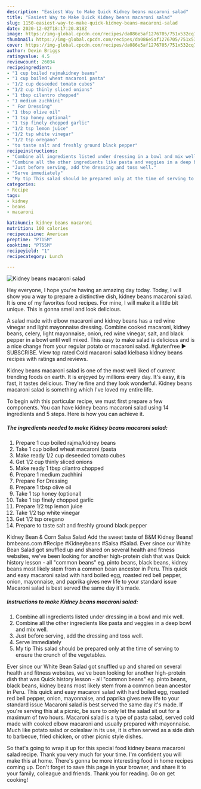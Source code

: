 ```yaml
---
description: "Easiest Way to Make Quick Kidney beans macaroni salad"
title: "Easiest Way to Make Quick Kidney beans macaroni salad"
slug: 1150-easiest-way-to-make-quick-kidney-beans-macaroni-salad
date: 2020-12-02T18:17:20.818Z
image: https://img-global.cpcdn.com/recipes/da086e5af1276705/751x532cq70/kidney-beans-macaroni-salad-recipe-main-photo.jpg
thumbnail: https://img-global.cpcdn.com/recipes/da086e5af1276705/751x532cq70/kidney-beans-macaroni-salad-recipe-main-photo.jpg
cover: https://img-global.cpcdn.com/recipes/da086e5af1276705/751x532cq70/kidney-beans-macaroni-salad-recipe-main-photo.jpg
author: Devin Briggs
ratingvalue: 4.5
reviewcount: 26034
recipeingredient:
- "1 cup boiled rajmakidney beans"
- "1 cup boiled wheat macaroni pasta"
- "1/2 cup deseeded tomato cubes"
- "1/2 cup thinly sliced onions"
- "1 tbsp cilantro chopped"
- "1 medium zuchhini"
- " For Dressing"
- "1 tbsp olive oil"
- "1 tsp honey optional"
- "1 tsp finely chopped garlic"
- "1/2 tsp lemon juice"
- "1/2 tsp white vinegar"
- "1/2 tsp oregano"
- "to taste salt and freshly ground black pepper"
recipeinstructions:
- "Combine all ingredients listed under dressing in a bowl and mix well."
- "Combine all the other ingredients like pasta and veggies in a deep bowl and mix well."
- "Just before serving, add the dressing and toss well."
- "Serve immediately"
- "My tip This salad should be prepared only at the time of serving to ensure the crunch of the vegetables."
categories:
- Recipe
tags:
- kidney
- beans
- macaroni

katakunci: kidney beans macaroni 
nutrition: 100 calories
recipecuisine: American
preptime: "PT15M"
cooktime: "PT55M"
recipeyield: "1"
recipecategory: Lunch

---
```



![Kidney beans macaroni salad](https://img-global.cpcdn.com/recipes/da086e5af1276705/751x532cq70/kidney-beans-macaroni-salad-recipe-main-photo.jpg)

Hey everyone, I hope you're having an amazing day today. Today, I will show you a way to prepare a distinctive dish, kidney beans macaroni salad. It is one of my favorites food recipes. For mine, I will make it a little bit unique. This is gonna smell and look delicious.

A salad made with elbow macaroni and kidney beans has a red wine vinegar and light mayonnaise dressing. Combine cooked macaroni, kidney beans, celery, light mayonnaise, onion, red wine vinegar, salt, and black pepper in a bowl until well mixed. This easy to make salad is delicious and is a nice change from your regular potato or macaroni salad. #glutenfree ► SUBSCRIBE. View top rated Cold macaroni salad kielbasa kidney beans recipes with ratings and reviews.

Kidney beans macaroni salad is one of the most well liked of current trending foods on earth. It is enjoyed by millions every day. It's easy, it is fast, it tastes delicious. They're fine and they look wonderful. Kidney beans macaroni salad is something which I've loved my entire life.


To begin with this particular recipe, we must first prepare a few components. You can have kidney beans macaroni salad using 14 ingredients and 5 steps. Here is how you can achieve it.

<!--inarticleads1-->

##### The ingredients needed to make Kidney beans macaroni salad:

1. Prepare 1 cup boiled rajma/kidney beans
1. Take 1 cup boiled wheat macaroni /pasta
1. Make ready 1/2 cup deseeded tomato cubes
1. Get 1/2 cup thinly sliced onions
1. Make ready 1 tbsp cilantro chopped
1. Prepare 1 medium zuchhini
1. Prepare  For Dressing
1. Prepare 1 tbsp olive oil
1. Take 1 tsp honey (optional)
1. Take 1 tsp finely chopped garlic
1. Prepare 1/2 tsp lemon juice
1. Take 1/2 tsp white vinegar
1. Get 1/2 tsp oregano
1. Prepare to taste salt and freshly ground black pepper


Kidney Bean &amp; Corn Salsa Salad Add the sweet taste of B&amp;M Kidney Beans! bmbeans.com #Recipe #Kidneybeans #Salsa #Salad. Ever since our White Bean Salad got snuffled up and shared on several health and fitness websites, we&#39;ve been looking for another high-protein dish that was Quick history lesson - all &#34;common beans&#34; eg. pinto beans, black beans, kidney beans most likely stem from a common bean ancestor in Peru. This quick and easy macaroni salad with hard boiled egg, roasted red bell pepper, onion, mayonnaise, and paprika gives new life to your standard issue Macaroni salad is best served the same day it&#39;s made. 

<!--inarticleads2-->

##### Instructions to make Kidney beans macaroni salad:

1. Combine all ingredients listed under dressing in a bowl and mix well.
1. Combine all the other ingredients like pasta and veggies in a deep bowl and mix well.
1. Just before serving, add the dressing and toss well.
1. Serve immediately
1. My tip This salad should be prepared only at the time of serving to ensure the crunch of the vegetables.


Ever since our White Bean Salad got snuffled up and shared on several health and fitness websites, we&#39;ve been looking for another high-protein dish that was Quick history lesson - all &#34;common beans&#34; eg. pinto beans, black beans, kidney beans most likely stem from a common bean ancestor in Peru. This quick and easy macaroni salad with hard boiled egg, roasted red bell pepper, onion, mayonnaise, and paprika gives new life to your standard issue Macaroni salad is best served the same day it&#39;s made. If you&#39;re serving this at a picnic, be sure to only let the salad sit out for a maximum of two hours. Macaroni salad is a type of pasta salad, served cold made with cooked elbow macaroni and usually prepared with mayonnaise. Much like potato salad or coleslaw in its use, it is often served as a side dish to barbecue, fried chicken, or other picnic style dishes. 

So that's going to wrap it up for this special food kidney beans macaroni salad recipe. Thank you very much for your time. I'm confident you will make this at home. There's gonna be more interesting food in home recipes coming up. Don't forget to save this page in your browser, and share it to your family, colleague and friends. Thank you for reading. Go on get cooking!
